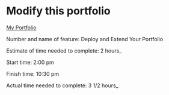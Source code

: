 # Modify this portfolio

[My Portfolio](https://app.netlify.com/sites/startling-narwhal-af41eb/deploys/643b5a0aa61d06000809dd76)

Number and name of feature: Deploy and Extend Your Portfolio 

Estimate of time needed to complete: 2 hours_

Start time: 2:00 pm

Finish time: 10:30 pm 

Actual time needed to complete: 3 1/2 hours_
